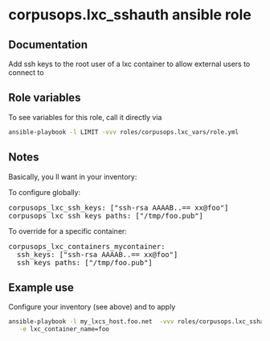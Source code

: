 # corpusops.lxc_sshauth ansible role
## Documentation

Add ssh keys to the root user of a lxc container to allow
external users to connect to

## Role variables
To see variables for this role, call it directly via
```bash
ansible-playbook -l LIMIT -vvv roles/corpusops.lxc_vars/role.yml
```

## Notes
Basically, you ll want in your inventory:

To configure globally:
<pre>
corpusops_lxc_ssh_keys: ["ssh-rsa AAAAB..== xx@foo"]
corpusops_lxc_ssh_keys_paths: ["/tmp/foo.pub"]
</pre>


To override for a specific container:
<pre>
corpusops_lxc_containers_mycontainer:
  ssh_keys: ["ssh-rsa AAAAB..== xx@foo"]
  ssh_keys_paths: ["/tmp/foo.pub"]
</pre>


## Example use
Configure your inventory (see above)
and to apply

```bash
ansible-playbook -l my_lxcs_host.foo.net  -vvv roles/corpusops.lxc_sshauth/role.yml \
   -e lxc_container_name=foo
``` 
